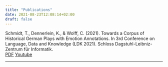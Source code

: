 ```yaml
---
title: "Publications"
date: 2021-08-23T12:08:14+02:00
draft: false
---
```


Schmidt, T., Dennerlein, K., & Wolff, C. (2021). Towards a Corpus of Historical German Plays with Emotion Annotations. In 3rd Conference on Language, Data and Knowledge (LDK 2021). Schloss Dagstuhl-Leibniz-Zentrum für Informatik. \
[PDF](https://drops.dagstuhl.de/opus/volltexte/2021/14545/pdf/OASIcs-LDK-2021-9.pdf)
[Youtube](https://youtu.be/A5fVGfgd86E)
<!-- [BibTex]() -->
<!-- {{< youtube A5fVGfgd86E >}} -->

---

